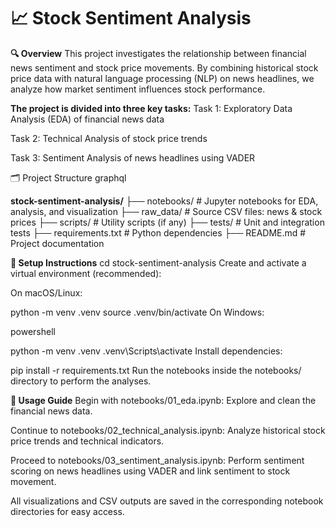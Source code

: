 # 📈 Stock Sentiment Analysis
**🔍 Overview**
This project investigates the relationship between financial news sentiment and stock price movements. By combining historical stock price data with natural language processing (NLP) on news headlines, we analyze how market sentiment influences stock performance.

**The project is divided into three key tasks:**
Task 1: Exploratory Data Analysis (EDA) of financial news data

Task 2: Technical Analysis of stock price trends

Task 3: Sentiment Analysis of news headlines using VADER

🗂 Project Structure
graphql

**stock-sentiment-analysis/**
├── notebooks/          # Jupyter notebooks for EDA, analysis, and visualization
├── raw_data/           # Source CSV files: news & stock prices
├── scripts/            # Utility scripts (if any)
├── tests/              # Unit and integration tests
├── requirements.txt    # Python dependencies
├── README.md           # Project documentation

**🚀 Setup Instructions**
cd stock-sentiment-analysis
Create and activate a virtual environment (recommended):

On macOS/Linux:

python -m venv .venv
source .venv/bin/activate
On Windows:

powershell

python -m venv .venv
.venv\Scripts\activate
Install dependencies:

pip install -r requirements.txt
Run the notebooks inside the notebooks/ directory to perform the analyses.

**🎯 Usage Guide**
Begin with notebooks/01_eda.ipynb:
Explore and clean the financial news data.

Continue to notebooks/02_technical_analysis.ipynb:
Analyze historical stock price trends and technical indicators.

Proceed to notebooks/03_sentiment_analysis.ipynb:
Perform sentiment scoring on news headlines using VADER and link sentiment to stock movement.

All visualizations and CSV outputs are saved in the corresponding notebook directories for easy access.
